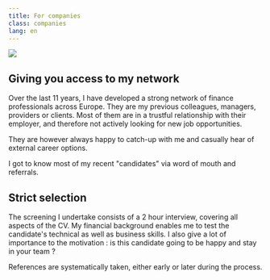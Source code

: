 ```yaml
---
title: For companies
class: companies
lang: en
---
```


<img src="{{ site.baseurl }}/assets/img/small/480_claire_table.jpg" class="portrait_companies" />

## Giving you access to my network

Over the last 11 years, I have developed a strong network of finance
professionals across Europe. They are my previous colleagues, managers,
providers or clients. Most of them are in a trustful relationship with their
employer, and therefore not actively looking for new job opportunities.

They are however always happy to catch-up with me and casually hear of external
career options.

I got to know most of my recent "candidates" via word of mouth and referrals.

## Strict selection

The screening I undertake consists of a 2 hour interview, covering all aspects
of the CV. My financial background enables me to test the candidate's technical
as well as business skills. I also give a lot of importance to the motivation :
is this candidate going to be happy and stay in your team ?

References are systematically taken, either early or later during the process.
